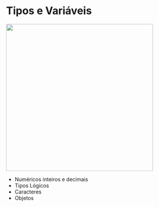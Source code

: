 # Tipos e Variáveis

<img center="right" height ="400" src = "https://i.pinimg.com/originals/36/2d/5c/362d5c55859146c0c7debfca296ad321.gif">

* Numéricos inteiros e decimais
* Tipos Lógicos
* Caracteres
* Objetos

